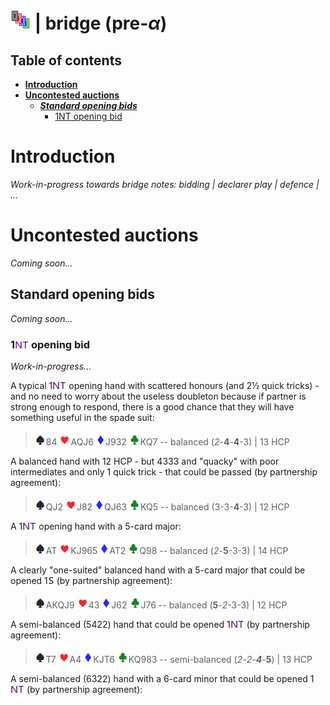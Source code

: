 # ![bridge](https://raw.githubusercontent.com/aornota/bridge/master/src/resources/tpoc-32x32.png) | bridge (pre-_α_)


## Table of contents

* [**Introduction**](#Introduction)
* [**Uncontested auctions**](#Uncontested_auctions)
  * [_**Standard opening bids**_](#Standard_opening_bids)
    * [1NT opening bid](#1NT_opening_bid)

# <a name="Introduction"> Introduction

_Work-in-progress towards bridge notes: bidding | declarer play | defence | ..._







# <a name="Uncontested_auctions"> Uncontested auctions

_Coming soon..._




## <a name="Standard_opening_bids"> Standard opening bids

_Coming soon..._



### <a name="1NT_opening_bid"> 1![NT](https://raw.githubusercontent.com/aornota/bridge/master/src/resources/NT.png) opening bid

_Work-in-progress..._


A typical 1![NT](https://raw.githubusercontent.com/aornota/bridge/master/src/resources/NT.png) opening hand with scattered honours (and 2½ quick tricks) - and no need to worry about the useless doubleton because if partner is strong enough to respond, there is a good chance that they will have something useful in the spade suit:

> ![spade](https://raw.githubusercontent.com/aornota/bridge/master/src/resources/spade.png)84 ![heart](https://raw.githubusercontent.com/aornota/bridge/master/src/resources/heart.png)AQJ6 ![diamond](https://raw.githubusercontent.com/aornota/bridge/master/src/resources/diamond.png)J932 ![club](https://raw.githubusercontent.com/aornota/bridge/master/src/resources/club.png)KQ7 -- balanced (_2_-**4**-**4**-3) | 13 HCP

A balanced hand with 12 HCP - but 4333 and "quacky" with poor intermediates and only 1 quick trick - that could be passed (by partnership agreement):

> ![spade](https://raw.githubusercontent.com/aornota/bridge/master/src/resources/spade.png)QJ2 ![heart](https://raw.githubusercontent.com/aornota/bridge/master/src/resources/heart.png)J82 ![diamond](https://raw.githubusercontent.com/aornota/bridge/master/src/resources/diamond.png)QJ63 ![club](https://raw.githubusercontent.com/aornota/bridge/master/src/resources/club.png)KQ5 -- balanced (3-3-**4**-3) | 12 HCP

A 1![NT](https://raw.githubusercontent.com/aornota/bridge/master/src/resources/NT.png) opening hand with a 5-card major:

> ![spade](https://raw.githubusercontent.com/aornota/bridge/master/src/resources/spade.png)AT ![heart](https://raw.githubusercontent.com/aornota/bridge/master/src/resources/heart.png)KJ965 ![diamond](https://raw.githubusercontent.com/aornota/bridge/master/src/resources/diamond.png)AT2 ![club](https://raw.githubusercontent.com/aornota/bridge/master/src/resources/club.png)Q98 -- balanced (_2_-**5**-3-3) | 14 HCP

A clearly "one-suited" balanced hand with a 5-card major that could be opened 1![S](https://raw.githubusercontent.com/aornota/bridge/master/src/resources/S.png) (by partnership agreement):

> ![spade](https://raw.githubusercontent.com/aornota/bridge/master/src/resources/spade.png)AKQJ9 ![heart](https://raw.githubusercontent.com/aornota/bridge/master/src/resources/heart.png)43 ![diamond](https://raw.githubusercontent.com/aornota/bridge/master/src/resources/diamond.png)J62 ![club](https://raw.githubusercontent.com/aornota/bridge/master/src/resources/club.png)J76 -- balanced (**5**-_2_-3-3) | 12 HCP

A semi-balanced (5422) hand that could be opened 1![NT](https://raw.githubusercontent.com/aornota/bridge/master/src/resources/NT.png) (by partnership agreement):

> ![spade](https://raw.githubusercontent.com/aornota/bridge/master/src/resources/spade.png)T7 ![heart](https://raw.githubusercontent.com/aornota/bridge/master/src/resources/heart.png)A4 ![diamond](https://raw.githubusercontent.com/aornota/bridge/master/src/resources/diamond.png)KJT6 ![club](https://raw.githubusercontent.com/aornota/bridge/master/src/resources/club.png)KQ983 -- semi-balanced (_2_-_2_-_**4**_-**5**) | 13 HCP

A semi-balanced (6322) hand with a 6-card minor that could be opened 1![NT](https://raw.githubusercontent.com/aornota/bridge/master/src/resources/NT.png) (by partnership agreement):

















